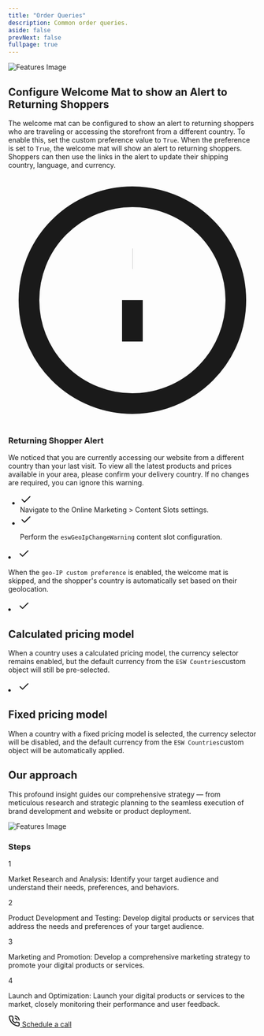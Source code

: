 ```yaml
---
title: "Order Queries"
description: Common order queries.
aside: false
prevNext: false
fullpage: true
---
```




<div class="max-w-[85rem] px-4 py-4 sm:px-6 lg:px-8 lg:py-4 mx-auto">
  <!-- Grid -->
  <div class="md:grid md:grid-cols-2 md:items-center md:gap-12 xl:gap-32">
    <!-- Left Column -->
    <div>
      <img class="rounded-xl" src="/Screenshot 2025-06-30 182129.png" alt="Features Image">
    </div>

  <div class="mt-5 sm:mt-10 lg:mt-0">
      <div class="space-y-6 sm:space-y-8">
        <!-- Title & Description -->
        <div class="space-y-2 md:space-y-4">
          <h2 class="font-bold text-3xl lg:text-4xl text-gray-800 dark:text-neutral-200">
            Configure Welcome Mat to show an Alert to Returning Shoppers
          </h2>
          <p class="text-gray-500 dark:text-white">
            The welcome mat can be configured to show an alert to returning shoppers who are traveling or accessing the storefront from a different country.
            To enable this, set the custom preference value to
            <code class="px-1 py-0.5 rounded bg-gray-100 dark:bg-neutral-800 text-gray-800 dark:text-gray-100 text-xs font-JetBrains Mono">True</code>.
            When the preference is set to
            <code class="px-1 py-0.5 rounded bg-gray-100 dark:bg-neutral-800 text-gray-800 dark:text-gray-100 text-xs font-JetBrains Mono">True</code>,
            the welcome mat will show an alert to returning shoppers. Shoppers can then use the links in the alert to update their shipping country, language, and currency.
          </p>
        </div>


  <div class="mt-4 bg-white border border-gray-200 rounded-lg shadow-lg p-4 dark:bg-neutral-800 dark:border-neutral-700" role="alert" tabindex="-1" aria-labelledby="hs-welcome-mat-alert">
          <div class="flex">
            <div class="shrink-0">
              <svg class="shrink-0 size-4 text-blue-600 mt-1" xmlns="http://www.w3.org/2000/svg" fill="none" viewBox="0 0 24 24" stroke="currentColor" stroke-width="2">
                <circle cx="12" cy="12" r="10"></circle>
                <path d="M12 16v-4"></path>
                <path d="M12 8h.01"></path>
              </svg>
            </div>
            <div class="ms-3">
              <h3 id="hs-welcome-mat-alert" class="text-gray-800 font-semibold dark:text-white">
                Returning Shopper Alert
              </h3>
              <p class="mt-2 text-sm text-gray-700 dark:text-neutral-400">
                We noticed that you are currently accessing our website from a different country than your last visit.
                To view all the latest products and prices available in your area, please confirm your delivery country.
                If no changes are required, you can ignore this warning.
              </p>
            </div>
          </div>
        </div>

  <ul class="space-y-2 sm:space-y-4 pt-2">
          <li class="flex gap-x-3">
            <span class="mt-0.5 size-5 flex justify-center items-center rounded-full bg-blue-50 text-blue-600 dark:bg-blue-800/30 dark:text-blue-500">
              <svg class="shrink-0 size-3.5" xmlns="http://www.w3.org/2000/svg" width="24" height="24" viewBox="0 0 24 24" fill="none" stroke="currentColor" stroke-width="2" stroke-linecap="round" stroke-linejoin="round">
                <polyline points="20 6 9 17 4 12"/>
              </svg>
            </span>
            <div class="grow">
              <span class="text-sm sm:text-base text-gray-500 dark:text-white">
                <span class="font-bold">Navigate </span> to the Online Marketing > Content Slots settings.
              </span>
            </div>
          </li>

  <li class="flex gap-x-3">
            <span class="mt-0.5 size-5 flex justify-center items-center rounded-full bg-blue-50 text-blue-600 dark:bg-blue-800/30 dark:text-blue-500">
              <svg class="shrink-0 size-3.5" xmlns="http://www.w3.org/2000/svg" width="24" height="24" viewBox="0 0 24 24" fill="none" stroke="currentColor" stroke-width="2" stroke-linecap="round" stroke-linejoin="round">
                <polyline points="20 6 9 17 4 12"/>
              </svg>
            </span>
            <div class="grow">
              <p class="text-sm sm:text-base text-gray-500 dark:text-white">
                Perform the <code class="px-1 py-0.5 rounded bg-gray-100 dark:bg-neutral-800 text-gray-800 dark:text-gray-100 text-xs font-JetBrains Mono">eswGeoIpChangeWarning</code> content slot configuration.
              </p>
            </div>
          </li>
        </ul>
      </div>
    </div>
  </div>
</div>


<!-- Features -->


  <li class="flex gap-x-3">
            <span class="mt-0.5 size-5 flex justify-center items-center rounded-full bg-blue-50 text-blue-600 dark:bg-blue-800/30 dark:text-blue-500">
              <svg class="shrink-0 size-3.5" xmlns="http://www.w3.org/2000/svg" width="24" height="24" viewBox="0 0 24 24" fill="none" stroke="currentColor" stroke-width="2" stroke-linecap="round" stroke-linejoin="round">
                <polyline points="20 6 9 17 4 12"/>
              </svg>
            </span>
            <div class="grow">
          <p class="mt-1 text-gray-600 dark:text-neutral-400">
              When the <code class="px-1 py-0.5 rounded bg-gray-100 dark:bg-neutral-800 text-gray-800 dark:text-gray-100 text-xs font-JetBrains Mono">geo-IP custom preference</code> is enabled, the welcome mat is skipped, and the shopper's country is automatically set based on their geolocation.
            </p>
            </div>
          </li>

  <li class="flex gap-x-3">
            <span class="mt-0.5 size-5 flex justify-center items-center rounded-full bg-blue-50 text-blue-600 dark:bg-blue-800/30 dark:text-blue-500">
              <svg class="shrink-0 size-3.5" xmlns="http://www.w3.org/2000/svg" width="24" height="24" viewBox="0 0 24 24" fill="none" stroke="currentColor" stroke-width="2" stroke-linecap="round" stroke-linejoin="round">
                <polyline points="20 6 9 17 4 12"/>
              </svg>
            </span>
            <div class="grow">
             <h2 class="font-bold text-lg lg:text-2xl text-gray-800 dark:text-neutral-200">
               Calculated pricing model
             </h2>
          <p class="mt-1 text-gray-600 dark:text-neutral-400">
              When a country uses a calculated pricing model, the currency selector remains enabled, but the default currency from the <code class="px-1 py-0.5 rounded bg-gray-100 dark:bg-neutral-800 text-gray-800 dark:text-gray-100 text-xs font-JetBrains Mono">ESW Countries</code>custom object will still be pre-selected.
            </p>
          </p>
            </div>
          </li>

  <li class="flex gap-x-3">
            <span class="mt-0.5 size-5 flex justify-center items-center rounded-full bg-blue-50 text-blue-600 dark:bg-blue-800/30 dark:text-blue-500">
              <svg class="shrink-0 size-3.5" xmlns="http://www.w3.org/2000/svg" width="24" height="24" viewBox="0 0 24 24" fill="none" stroke="currentColor" stroke-width="2" stroke-linecap="round" stroke-linejoin="round">
                <polyline points="20 6 9 17 4 12"/>
              </svg>
            </span>
            <div class="grow">
             <h2 class="font-bold text-lg lg:text-2xl text-gray-800 dark:text-neutral-200">
               Fixed pricing model
             </h2>
          <p class="mt-1 text-gray-600 dark:text-neutral-400">
              When a country with a fixed pricing model is selected, the currency selector will be disabled, and the default currency from the <code class="px-1 py-0.5 rounded bg-gray-100 dark:bg-neutral-800 text-gray-800 dark:text-gray-100 text-xs font-JetBrains Mono">ESW Countries</code>custom object will be automatically applied.
            </p>
            </div>
          </li>
        </ul>
        <!-- End List -->
      </div>
    </div>
    <!-- End Col -->
  </div>
  <!-- End Grid -->
</div>
<!-- End Features -->




<!-- Approach -->
<div class="bg-neutral-900">
  <!-- Approach -->
  <div class="max-w-5xl px-4 xl:px-0 py-10 lg:pt-20 lg:pb-20 mx-auto">
    <!-- Title -->
    <div class="max-w-3xl mb-10 lg:mb-14">
      <h2 class="text-white font-semibold text-2xl md:text-4xl md:leading-tight">Our approach</h2>
      <p class="mt-1 text-neutral-400">This profound insight guides our comprehensive strategy — from meticulous research and strategic planning to the seamless execution of brand development and website or product deployment.</p>
    </div>
    <!-- End Title -->

  <!-- Grid -->
  <div class="grid grid-cols-1 lg:grid-cols-2 gap-10 lg:gap-16 lg:items-center">
      <div class="aspect-w-16 aspect-h-9 lg:aspect-none">
        <img class="w-full object-cover rounded-xl" src="https://images.unsplash.com/photo-1587614203976-365c74645e83?q=80&w=480&h=600&auto=format&fit=crop&ixlib=rb-4.0.3&ixid=M3wxMjA3fDB8MHxwaG90by1wYWdlfHx8fGVufDB8fHx8fA%3D%3D" alt="Features Image">
      </div>
      <!-- End Col -->

  <!-- Timeline -->
  <div>
        <!-- Heading -->
        <div class="mb-4">
          <h3 class="text-[#ff0] text-xs font-medium uppercase">
            Steps
          </h3>
        </div>
        <!-- End Heading -->

   <!-- Item -->
  <div class="flex gap-x-5 ms-1">
          <!-- Icon -->
          <div class="relative last:after:hidden after:absolute after:top-8 after:bottom-0 after:start-4 after:w-px after:-translate-x-[0.5px] after:bg-neutral-800">
            <div class="relative z-10 size-8 flex justify-center items-center">
              <span class="flex shrink-0 justify-center items-center size-8 border border-neutral-800 text-[#ff0] font-semibold text-xs uppercase rounded-full">
                1
              </span>
            </div>
          </div>
          <!-- End Icon -->

  <!-- Right Content -->
  <div class="grow pt-0.5 pb-8 sm:pb-12">
            <p class="text-sm lg:text-base text-neutral-400">
              <span class="text-white">Market Research and Analysis:</span>
              Identify your target audience and understand their needs, preferences, and behaviors.
            </p>
          </div>
          <!-- End Right Content -->
        </div>
        <!-- End Item -->

  <!-- Item -->
  <div class="flex gap-x-5 ms-1">
          <!-- Icon -->
          <div class="relative last:after:hidden after:absolute after:top-8 after:bottom-0 after:start-4 after:w-px after:-translate-x-[0.5px] after:bg-neutral-800">
            <div class="relative z-10 size-8 flex justify-center items-center">
              <span class="flex shrink-0 justify-center items-center size-8 border border-neutral-800 text-[#ff0] font-semibold text-xs uppercase rounded-full">
                2
              </span>
            </div>
          </div>
          <!-- End Icon -->

  <!-- Right Content -->
  <div class="grow pt-0.5 pb-8 sm:pb-12">
            <p class="text-sm lg:text-base text-neutral-400">
              <span class="text-white">Product Development and Testing:</span>
              Develop digital products or services that address the needs and preferences of your target audience.
            </p>
          </div>
          <!-- End Right Content -->
        </div>
        <!-- End Item -->

  <!-- Item -->
  <div class="flex gap-x-5 ms-1">
          <!-- Icon -->
          <div class="relative last:after:hidden after:absolute after:top-8 after:bottom-0 after:start-4 after:w-px after:-translate-x-[0.5px] after:bg-neutral-800">
            <div class="relative z-10 size-8 flex justify-center items-center">
              <span class="flex shrink-0 justify-center items-center size-8 border border-neutral-800 text-[#ff0] font-semibold text-xs uppercase rounded-full">
                3
              </span>
            </div>
          </div>
          <!-- End Icon -->

  <!-- Right Content -->
  <div class="grow pt-0.5 pb-8 sm:pb-12">
            <p class="text-sm md:text-base text-neutral-400">
              <span class="text-white">Marketing and Promotion:</span>
              Develop a comprehensive marketing strategy to promote your digital products or services.
            </p>
          </div>
          <!-- End Right Content -->
        </div>
        <!-- End Item -->

  <!-- Item -->
  <div class="flex gap-x-5 ms-1">
          <!-- Icon -->
          <div class="relative last:after:hidden after:absolute after:top-8 after:bottom-0 after:start-4 after:w-px after:-translate-x-[0.5px] after:bg-neutral-800">
            <div class="relative z-10 size-8 flex justify-center items-center">
              <span class="flex shrink-0 justify-center items-center size-8 border border-neutral-800 text-[#ff0] font-semibold text-xs uppercase rounded-full">
                4
              </span>
            </div>
          </div>
          <!-- End Icon -->

  <!-- Right Content -->
  <div class="grow pt-0.5 pb-8 sm:pb-12">
            <p class="text-sm md:text-base text-neutral-400">
              <span class="text-white">Launch and Optimization:</span>
              Launch your digital products or services to the market, closely monitoring their performance and user feedback.
            </p>
          </div>
          <!-- End Right Content -->
        </div>
        <!-- End Item -->

  <a class="group inline-flex items-center gap-x-2 py-2 px-3 bg-[#ff0] font-medium text-sm text-neutral-800 rounded-full focus:outline-hidden" href="#">
          <svg class="shrink-0 size-4" xmlns="http://www.w3.org/2000/svg" width="24" height="24" viewBox="0 0 24 24" fill="none" stroke="currentColor" stroke-width="2" stroke-linecap="round" stroke-linejoin="round"><path d="M22 16.92v3a2 2 0 0 1-2.18 2 19.79 19.79 0 0 1-8.63-3.07 19.5 19.5 0 0 1-6-6 19.79 19.79 0 0 1-3.07-8.67A2 2 0 0 1 4.11 2h3a2 2 0 0 1 2 1.72 12.84 12.84 0 0 0 .7 2.81 2 2 0 0 1-.45 2.11L8.09 9.91a16 16 0 0 0 6 6l1.27-1.27a2 2 0 0 1 2.11-.45 12.84 12.84 0 0 0 2.81.7A2 2 0 0 1 22 16.92z"></path><path class="opacity-0 group-hover:opacity-100 group-focus:opacity-100 group-hover:delay-100 transition" d="M14.05 2a9 9 0 0 1 8 7.94"></path><path class="opacity-0 group-hover:opacity-100 group-focus:opacity-100 transition" d="M14.05 6A5 5 0 0 1 18 10"></path></svg>
          Schedule a call
        </a>
      </div>
      <!-- End Timeline -->
    </div>
    <!-- End Grid -->
  </div>
</div>
<!-- End Approach -->